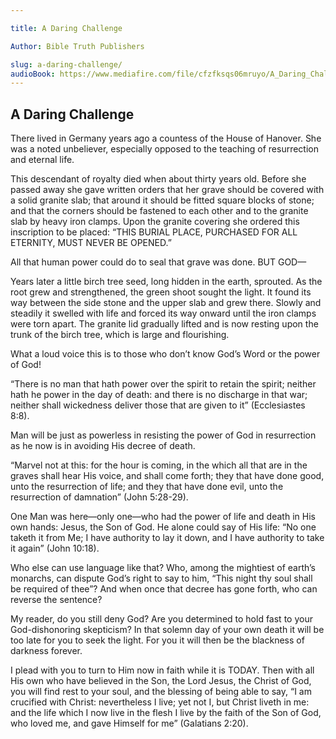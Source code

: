 ```yaml
---

title: A Daring Challenge

Author: Bible Truth Publishers

slug: a-daring-challenge/
audioBook: https://www.mediafire.com/file/cfzfksqs06mruyo/A_Daring_Challenge.mp3/file
---
```




## A Daring Challenge

There lived in Germany years ago a countess of the House of Hanover. She was a noted unbeliever, especially opposed to the teaching of resurrection and eternal life.

This descendant of royalty died when about thirty years old. Before she passed away she gave written orders that her grave should be covered with a solid granite slab; that around it should be fitted square blocks of stone; and that the corners should be fastened to each other and to the granite slab by heavy iron clamps. Upon the granite covering she ordered this inscription to be placed: “THIS BURIAL PLACE, PURCHASED FOR ALL ETERNITY, MUST NEVER BE OPENED.”

All that human power could do to seal that grave was done. BUT GOD—

Years later a little birch tree seed, long hidden in the earth, sprouted. As the root grew and strengthened, the green shoot sought the light. It found its way between the side stone and the upper slab and grew there. Slowly and steadily it swelled with life and forced its way onward until the iron clamps were torn apart. The granite lid gradually lifted and is now resting upon the trunk of the birch tree, which is large and flourishing.

What a loud voice this is to those who don’t know God’s Word or the power of God!

“There is no man that hath power over the spirit to retain the spirit; neither hath he power in the day of death: and there is no discharge in that war; neither shall wickedness deliver those that are given to it” (Ecclesiastes 8:8).

Man will be just as powerless in resisting the power of God in resurrection as he now is in avoiding His decree of death.

“Marvel not at this: for the hour is coming, in the which all that are in the graves shall hear His voice, and shall come forth; they that have done good, unto the resurrection of life; and they that have done evil, unto the resurrection of damnation” (John 5:28-29).

One Man was here—only one—who had the power of life and death in His own hands: Jesus, the Son of God. He alone could say of His life: “No one taketh it from Me; I have authority to lay it down, and I have authority to take it again” (John 10:18).

Who else can use language like that? Who, among the mightiest of earth’s monarchs, can dispute God’s right to say to him, “This night thy soul shall be required of thee”? And when once that decree has gone forth, who can reverse the sentence?

My reader, do you still deny God? Are you determined to hold fast to your God-dishonoring skepticism? In that solemn day of your own death it will be too late for you to seek the light. For you it will then be the blackness of darkness forever.

I plead with you to turn to Him now in faith while it is TODAY. Then with all His own who have believed in the Son, the Lord Jesus, the Christ of God, you will find rest to your soul, and the blessing of being able to say, “I am crucified with Christ: nevertheless I live; yet not I, but Christ liveth in me: and the life which I now live in the flesh I live by the faith of the Son of God, who loved me, and gave Himself for me” (Galatians 2:20).